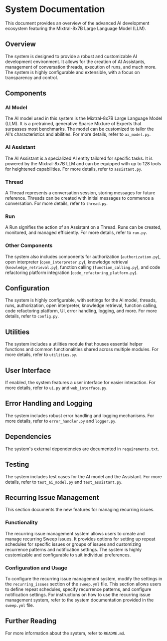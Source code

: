 # System Documentation

This document provides an overview of the advanced AI development ecosystem featuring the Mixtral-8x7B Large Language Model (LLM).

## Overview

The system is designed to provide a robust and customizable AI development environment. It allows for the creation of AI Assistants, management of conversation threads, execution of runs, and much more. The system is highly configurable and extensible, with a focus on transparency and control.

## Components

### AI Model

The AI model used in this system is the Mixtral-8x7B Large Language Model (LLM). It is a pretrained, generative Sparse Mixture of Experts that surpasses most benchmarks. The model can be customized to tailor the AI's characteristics and abilities. For more details, refer to `ai_model.py`.

### AI Assistant

The AI Assistant is a specialized AI entity tailored for specific tasks. It is powered by the Mixtral-8x7B LLM and can be equipped with up to 128 tools for heightened capabilities. For more details, refer to `assistant.py`.

### Thread

A Thread represents a conversation session, storing messages for future reference. Threads can be created with initial messages to commence a conversation. For more details, refer to `thread.py`.

### Run

A Run signifies the action of an Assistant on a Thread. Runs can be created, monitored, and managed efficiently. For more details, refer to `run.py`.

### Other Components

The system also includes components for authorization (`authorization.py`), open interpreter (`open_interpreter.py`), knowledge retrieval (`knowledge_retrieval.py`), function calling (`function_calling.py`), and code refactoring platform integration (`code_refactoring_platform.py`).

## Configuration

The system is highly configurable, with settings for the AI model, threads, runs, authorization, open interpreter, knowledge retrieval, function calling, code refactoring platform, UI, error handling, logging, and more. For more details, refer to `config.py`.

## Utilities

The system includes a utilities module that houses essential helper functions and common functionalities shared across multiple modules. For more details, refer to `utilities.py`.

## User Interface

If enabled, the system features a user interface for easier interaction. For more details, refer to `ui.py` and `web_interface.py`.

## Error Handling and Logging

The system includes robust error handling and logging mechanisms. For more details, refer to `error_handler.py` and `logger.py`.

## Dependencies

The system's external dependencies are documented in `requirements.txt`.

## Testing

The system includes test cases for the AI model and the Assistant. For more details, refer to `test_ai_model.py` and `test_assistant.py`.

## Recurring Issue Management
This section documents the new features for managing recurring issues.

### Functionality
The recurring issue management system allows users to create and manage recurring Sweep issues. It provides options for setting up repeat schedules for specific issues or groups of issues and customizing recurrence patterns and notification settings. The system is highly customizable and configurable to suit individual preferences.

### Configuration and Usage
To configure the recurring issue management system, modify the settings in the `recurring_issues` section of the `sweep.yml` file. This section allows users to define repeat schedules, specify recurrence patterns, and configure notification settings. For instructions on how to use the recurring issue management system, refer to the system documentation provided in the `sweep.yml` file.


## Further Reading

For more information about the system, refer to `README.md`.
